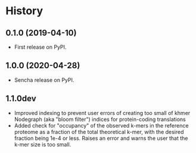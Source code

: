 History
=======

0.1.0 (2019-04-10)
---------------------

-   First release on PyPI.

1.0.0 (2020-04-28)
---------------------

-   Sencha release on PyPI.


1.1.0dev
--------

- Improved indexing to prevent user errors of creating too small of khmer Nodegraph (aka "bloom filter") indices for protein-coding translations
- Added check for "occupancy" of the observed k-mers in the reference proteome as a fraction of the total theoretical k-mer, with the desired fraction being 1e-4 or less. Raises an error and warns the user that the k-mer size is too small.
